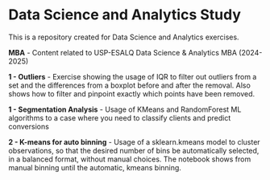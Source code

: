 # Data Science and Analytics Study
This is a repository created for Data Science and Analytics exercises.

<b>MBA</b> - Content related to  USP-ESALQ Data Science & Analytics MBA (2024-2025)

<b>1 - Outliers</b> - Exercise showing the usage of IQR to filter out outliers from a set and the differences from a boxplot before and after the removal. Also shows how to filter and pinpoint exactly which points have been removed.

<b>1 - Segmentation Analysis</b> - Usage of KMeans and RandomForest ML algorithms to a case where you need to classify clients and predict conversions

<b>2 - K-means for auto binning</b> - Usage of a sklearn.kmeans model to cluster observations, so that the desired number of bins be automatically selected, in a balanced format, without manual choices. The notebook shows from manual binning until the automatic, kmeans binning.
